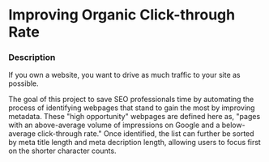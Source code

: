 # Improving Organic Click-through Rate

### Description

If you own a website, you want to drive as much traffic to your site as possible. 

The goal of this project to save SEO professionals time by automating the process of identifying webpages that stand to gain the most by improving metadata. These "high opportunity" webpages are defined here as, "pages with an above-average volume of impressions on Google and a below-average click-through rate." Once identified, the list can further be sorted by meta title length and meta decription length, allowing users to focus first on the shorter character counts. 
